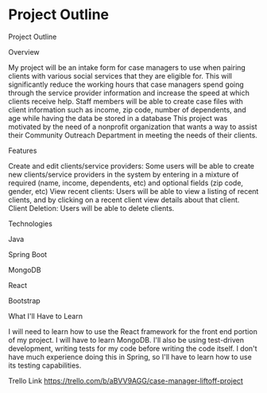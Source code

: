 # Project Outline
Project Outline

Overview

My project will be an intake form for case managers to use when pairing clients with various social services that they are eligible for. This will significantly reduce the working hours that  case managers spend going through the service provider information and increase the speed at which clients receive help. Staff members will be able to  create case files with client information such as income, zip code, number of dependents, and age  while having the data be stored in a database
This project was motivated by the need of a nonprofit organization that wants a way to assist their Community Outreach Department in meeting the needs of their clients.

Features

Create and edit clients/service providers: Some users will be able to create new clients/service providers in the system by entering in a mixture of required (name, income, dependents, etc) and optional fields (zip code, gender, etc)
View recent clients: Users will be able to view a listing of recent clients, and by clicking on a recent client view details about that client.
Client Deletion: Users will be able to delete clients.

Technologies

Java

Spring Boot

MongoDB

React

Bootstrap

What I'll Have to Learn

I will need to learn how to use the React framework for the front end portion of my project. I will have to learn MongoDB. I'll also be using test-driven development, writing tests for my code before writing the code itself. I don't have much experience doing this in Spring, so I'll have to learn how to use its testing capabilities.

Trello Link https://trello.com/b/aBVV9AGG/case-manager-liftoff-project



